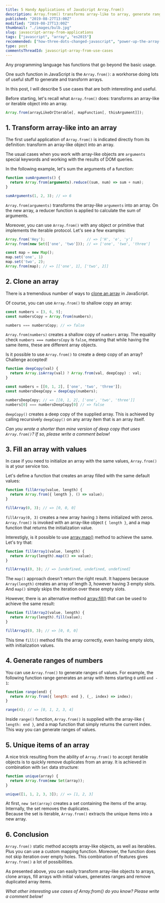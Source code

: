 ```yaml
---
title: 5 Handy Applications of JavaScript Array.from()
description: Array.from() transforms array-like to array, generate ranges, remove array duplicates, fill array with values and clone.
published: "2019-08-27T13:00Z"
modified: "2019-08-27T13:00Z"
thumbnail: "./images/bulb.jpg"
slug: javascript-array-from-applications
tags: ["javascript", "array", "es2015"]
recommended: ["how-three-dots-changed-javascript", "power-up-the-array-creation-in-javascript"]
type: post
commentsThreadId: javascript-array-from-use-cases
---
```


Any programming language has functions that go beyond the basic usage. 

One such function in JavaScript is the `Array.from()`: a workhorse doing lots of useful stuff to generate and transform arrays.  

In this post, I will describe 5 use cases that are both interesting and useful.  

Before starting, let's recall what `Array.from()` does: transforms an array-like or iterable object into an array. 

```javascript
Array.from(arrayLikeOrIterable[, mapFunction[, thisArgument]]);
```

## 1. Transform array-like into an array

The first useful application of `Array.from()` is indicated directly from its definition: transform an array-like object into an array.  

The usual cases when you work with array-like objects are `arguments` special keywords and working with the results of DOM queries.  

In the following example, let's sum the arguments of a function:

```javascript
function sumArguments() {
  return Array.from(arguments).reduce((sum, num) => sum + num);
}

sumArguments(1, 2, 3); // => 6
```

`Array.from(arguments)` transforms the array-like `arguments` into an array. On the new array, a reducer function is applied to calculate the sum of arguments.  

Moreover, you can use `Array.from()` with any object or primitive that implements the iterable protocol. Let's see a few examples:

```javascript
Array.from('Hey');                   // => ['H', 'e', 'y']
Array.from(new Set(['one', 'two'])); // => ['one', 'two', 'three']

const map = new Map();
map.set('one', 1)
map.set('two', 2);
Array.from(map); // => [['one', 1], ['two', 2]]
```

## 2. Clone an array

There is a tremendous number of ways to [clone an array](https://www.freecodecamp.org/news/how-to-clone-an-array-in-javascript-1d3183468f6a/) in JavaScript.  

Of course, you can use `Array.from()` to shallow copy an array:

```javascript
const numbers = [3, 6, 9];
const numbersCopy = Array.from(numbers);

numbers === numbersCopy; // => false
```

`Array.from(numbers)` creates a shallow copy of `numbers` array. The equality check `numbers === numbersCopy` is `false`, meaning that while having the same items, these are different array objects.  

Is it possible to use `Array.from()` to create a deep copy of an array? Challenge accepted!

```javascript
function deepCopy(val) {
  return Array.isArray(val) ? Array.from(val, deepCopy) : val;
}

const numbers = [[0, 1, 2], ['one', 'two', 'three']];
const numbersDeepCopy = deepCopy(numbers);

numbersDeepCopy; // => [[0, 1, 2], ['one', 'two', 'three']]
numbers[0] === numbersDeepCopy[0] // => false
```

`deepCopy()` creates a deep copy of the supplied array. This is achieved by calling recursively `deepCopy()` on any array item that is an array itself.  

*Can you wrote a shorter than mine version of deep copy that uses `Array.from()`? If so, please write a comment below!*

## 3. Fill an array with values

In case if you need to initialize an array with the same values, `Array.from()` is at your service too. 

Let's define a function that creates an array filled with the same default values:

```javascript
function fillArray(value, length) {
  return Array.from({ length }, () => value);
}

fillArray(0, 3); // => [0, 0, 0]
```

`fillArray(0, 3)` creates a new array having `3` items initialized with zeros. `Array.from()` is invoked with an array-like object `{ length }`, and a map function that returns the initialization value.  

Interestigly, is it possible to use [array.map()](https://developer.mozilla.org/en-US/docs/Web/JavaScript/Reference/Global_Objects/Array/map) method to achieve the same. Let's try that:

```javascript
function fillArray1(value, length) {
  return Array(length).map(() => value);
}

fillArray1(0, 3); // => [undefined, undefined, undefined]
```

The `map()` approach doesn't return the right result. It happens because `Array(length)` creates an array of length 3, however having 3 empty slots. And `map()` simply skips the iteration over these empty slots.  

However, there is an alternative method [array.fill()](https://developer.mozilla.org/en-US/docs/Web/JavaScript/Reference/Global_Objects/Array/fill) that can be used to achieve the same result:

```javascript
function fillArray2(value, length) {
  return Array(length).fill(value);
}

fillArray2(0, 3); // => [0, 0, 0]
```

This time `fill()` method fills the array correctly, even having empty slots, with initialization values.  

## 4. Generate ranges of numbers

You can use `Array.from()` to generate ranges of values. For example, the following function range generates an array with items starting `0` until `end - 1`:

```javascript
function range(end) {
  return Array.from({ length: end }, (_, index) => index);
}

range(4); // => [0, 1, 2, 3, 4]
```
Inside `range()` function, `Array.from()` is supplied with the array-like `{ length: end }`, and a map function that simply returns the current index. This way you can generate ranges of values.  

## 5. Unique items of an array

A nice trick resulting from the ability of `Array.from()` to accept iterable objects is to quickly remove duplicates from an array. It is achieved in combination with `Set` data structure:

```javascript
function unique(array) {
  return Array.from(new Set(array));
}

unique([1, 1, 2, 3, 3]); // => [1, 2, 3]
```

At first, `new Set(array)` creates a set containing the items of the array. Internally, the set removes the duplicates.  
Because the set is iterable, `Array.from()` extracts the unique items into a new array.  

## 6. Conclusion

`Array.from()` static method accepts array-like objects, as well as iterables. Plus you can use a custom mapping function. Moreover, the function does not skip iteration over empty holes. This combination of features gives `Array.from()` a lot of possibilities.  

As presented above, you can easily transform array-like objects to arrays, clone arrays, fill arrays with initial values, generates ranges and remove duplicated array items. 

*What other interesting use cases of Array.from() do you know? Please write a comment below!*  